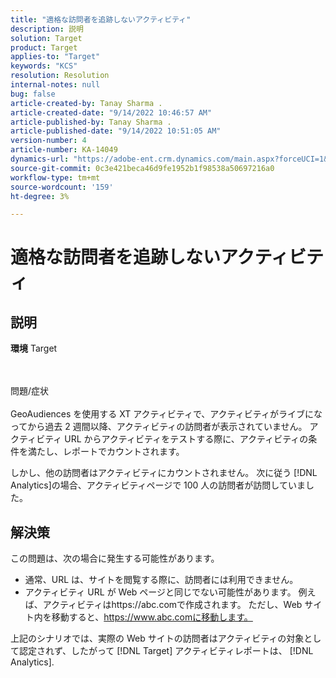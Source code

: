 ```yaml
---
title: "適格な訪問者を追跡しないアクティビティ"
description: 説明
solution: Target
product: Target
applies-to: "Target"
keywords: "KCS"
resolution: Resolution
internal-notes: null
bug: false
article-created-by: Tanay Sharma .
article-created-date: "9/14/2022 10:46:57 AM"
article-published-by: Tanay Sharma .
article-published-date: "9/14/2022 10:51:05 AM"
version-number: 4
article-number: KA-14049
dynamics-url: "https://adobe-ent.crm.dynamics.com/main.aspx?forceUCI=1&pagetype=entityrecord&etn=knowledgearticle&id=eb27b88a-1a34-ed11-9db1-002248086735"
source-git-commit: 0c3e421beca46d9fe1952b1f98538a50697216a0
workflow-type: tm+mt
source-wordcount: '159'
ht-degree: 3%

---
```


# 適格な訪問者を追跡しないアクティビティ

## 説明

<b>環境</b>
Target


<br><br>問題/症状<br><br>
GeoAudiences を使用する XT アクティビティで、アクティビティがライブになってから過去 2 週間以降、アクティビティの訪問者が表示されていません。 アクティビティ URL からアクティビティをテストする際に、アクティビティの条件を満たし、レポートでカウントされます。



しかし、他の訪問者はアクティビティにカウントされません。 次に従う [!DNL Analytics]の場合、アクティビティページで 100 人の訪問者が訪問していました。

## 解決策


この問題は、次の場合に発生する可能性があります。

- 通常、URL は、サイトを閲覧する際に、訪問者には利用できません。
- アクティビティ URL が Web ページと同じでない可能性があります。 例えば、アクティビティはhttps://abc.comで作成されます。 ただし、Web サイト内を移動すると、https://www.abc.comに移動します。


上記のシナリオでは、実際の Web サイトの訪問者はアクティビティの対象として認定されず、したがって [!DNL Target] アクティビティレポートは、 [!DNL Analytics].
